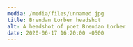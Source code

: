 ```yaml
---
media: /media/files/unnamed.jpg
title: Brendan Lorber headshot
alt: A headshot of poet Brendan Lorber
date: 2020-06-17 16:20:00 -0500
---
```

